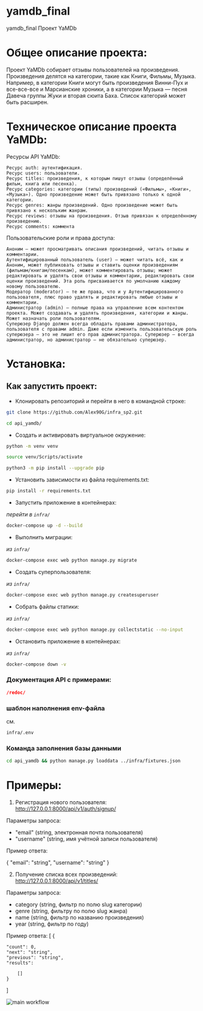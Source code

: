 # yamdb_final
yamdb_final
Проект YaMDb

# Общее описание проекта:
Проект YaMDb собирает отзывы пользователей на произведения.
Произведения делятся на категории, такие как Книги, Фильмы, Музыка. Например, в категории Книги могут быть произведения Винни-Пух и все-все-все и Марсианские хроники, а в категории Музыка — песня Давеча группы Жуки и вторая сюита Баха. Список категорий может быть расширен. 


# Техническое описание проекта YaMDb:

Ресурсы API YaMDb:

    Ресурс auth: аутентификация.
    Ресурс users: пользователи.
    Ресурс titles: произведения, к которым пишут отзывы (определённый фильм, книга или песенка).
    Ресурс categories: категории (типы) произведений («Фильмы», «Книги», «Музыка»). Одно произведение может быть привязано только к одной категории.
    Ресурс genres: жанры произведений. Одно произведение может быть привязано к нескольким жанрам.
    Ресурс reviews: отзывы на произведения. Отзыв привязан к определённому произведению.
    Ресурс comments: коммента

Пользовательские роли и права доступа:

    Аноним — может просматривать описания произведений, читать отзывы и комментарии.
    Аутентифицированный пользователь (user) — может читать всё, как и Аноним, может публиковать отзывы и ставить оценки произведениям (фильмам/книгам/песенкам), может комментировать отзывы; может редактировать и удалять свои отзывы и комментарии, редактировать свои оценки произведений. Эта роль присваивается по умолчанию каждому новому пользователю.
    Модератор (moderator) — те же права, что и у Аутентифицированного пользователя, плюс право удалять и редактировать любые отзывы и комментарии.
    Администратор (admin) — полные права на управление всем контентом проекта. Может создавать и удалять произведения, категории и жанры. Может назначать роли пользователям.
    Суперюзер Django должен всегда обладать правами администратора, пользователя с правами admin. Даже если изменить пользовательскую роль суперюзера — это не лишит его прав администратора. Суперюзер — всегда администратор, но администратор — не обязательно суперюзер.

# Установка:

## Как запустить проект:

- Клонировать репозиторий и перейти в него в командной строке:

```bash
git clone https://github.com/Alex90G/infra_sp2.git
```

```bash
cd api_yamdb/
```

- Cоздать и активировать виртуальное окружение:

```bash
python -m venv venv
```

```bash
source venv/Scripts/activate
```

```bash
python3 -m pip install --upgrade pip
```

- Установить зависимости из файла requirements.txt:

```bash
pip install -r requirements.txt
```

- Запустить приложение в контейнерах:

*перейти в `infra/`*
```bash
docker-compose up -d --build
```

- Выполнить миграции:

*из `infra/`*
```bash
docker-compose exec web python manage.py migrate
```

- Создать суперпользователя:

*из `infra/`*
```bash
docker-compose exec web python manage.py createsuperuser
```

- Собрать файлы статики:

*из `infra/`*
```bash
docker-compose exec web python manage.py collectstatic --no-input
```

- Остановить приложение в контейнерах:

*из `infra/`*
```bash
docker-compose down -v
```

### Документация API с примерами:

```json
/redoc/
```

### шаблон наполнения env-файла
см.
```bash
infra/.env
```

### Команда заполнения базы данными
```bash
cd api_yamdb && python manage.py loaddata ../infra/fixtures.json
```

# Примеры:

1) Регистрация нового пользователя:
http://127.0.0.1:8000/api/v1/auth/signup/

Параметры запроса:
- "email" (string, электронная почта пользователя)
- "username" (string, имя учётной записи пользователя)

Пример ответа:

{
  "email": "string",
  "username": "string"
}

2) Получение списка всех произведений:
http://127.0.0.1:8000/api/v1/titles/

Параметры запроса:
- category (string, фильтр по полю slug категории)
- genre (string, фильтру по полю slug жанра)
- name (string, фильтр по названию произведения)
- year (string, фильтр по году)


Пример ответа:
[
{

    "count": 0,
    "next": "string",
    "previous": "string",
    "results": 

        []
    }
]

![main workflow](https://github.com/Alex90G/yamdb_final/actions/workflows/yamdb_workflow.yml/badge.svg)